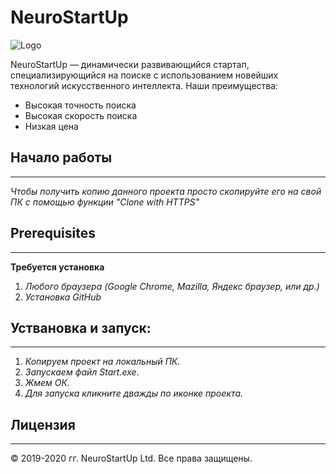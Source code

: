 # NeuroStartUp

![Logo](https://camo.githubusercontent.com/c6727c717cad1e4820481abb87524f90782445c5/68747470733a2f2f692e696d6775722e636f6d2f495a4f525769492e706e67)

NeuroStartUp — динамически развивающийся стартап, специализирующийся на поиске с использованием новейших технологий искусственного интеллекта. Наши преимущества:
* Высокая точность поиска
* Высокая скорость поиска
* Низкая цена

## Начало работы
---------------------------------------------

*Чтобы получить копию данного проекта просто скопируйте его на свой ПК с помощью функции "Clone with HTTPS"*

## Prerequisites
---------------------------------------------
**Требуется установка**
1. *Любого браузера (Google Chrome, Mazilla, Яндекс браузер, или др.)*
1. *Установка GitHub*

## Уствановка и запуск:
---------------------------------------------
1. *Копируем проект на локальный ПК.*
1. *Запускаем файл Start.exe*.
1. *Жмем ОК.*
1. *Для запуска кликните дважды по иконке проекта.*

## Лицензия
---------------------------------------------
© 2019-2020 гг. NeuroStartUp Ltd. Все права защищены.